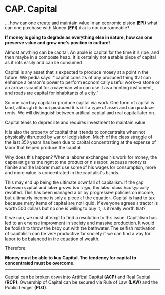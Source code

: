 # CAP. Capital

... how can one create and maintain value in an economic piston **(EPI)** what can one purchase with Money **(EPI)** that is not consumeable?


**If money is going to degrade as everything else in nature, how can one preserve value and grow one's position in culture?**

Almost anything can be capital.  An apple is capital for the time it is ripe, and then maybe in a composte heap.  It is certainly not a stable piece of capital as it rots easily and can be consumed.

Capital is any asset that is expected to produce money at a point in the future. Wikipedia says: " capital consists of any produced thing that can enhance a person's power to perform economically useful work—a stone or an arrow is capital for a caveman who can use it as a hunting instrument, and roads are capital for inhabitants of a city."

So one can buy capital or produce capital via work.  One form of capital is land, although it is not produced it is still a type of asset and can produce rents.  We will distinguish between artifical capital and real capital later on.

Capital tends to depreciate and requires investment to maintain value.

It is also the property of capital that it tends to concentraite when not physically disrupted by war or ledgislation.  Much of the class struggle of the last 350 years has been due to capital concentrating at the expense of labor that helped produce the capital.

Why does this happen?  When a laborer exchanges his work for money, the capitalist gains the right to the product of his labor.  Because money is fianite and the laborer must use some of his wages for consumption, more and more value is concentrated in the capitalist's hands.

This may end up being the ultimate downfall of capitalism.  If the gap between capital and labor grows too large, the labor class has typically revolted.  This has been managed a bit by progressive policies on income, but ultimately income is only a piece of the equation.  Capital is hard to tax because many items of capital are not liquid.  If everyone agrees a tractor is worth 500 dollars but no one is willing to buy it, is it really worth that?

If we can, we must attempt to find a resolution to this issue.  Capitalism has led to an emense improvment in society and massive production.  It would be foolish to throw the baby out with the bathwater.  The selfish motivation of capitalism can be very productive for society if we can find a way for labor to be balanced in the equation of wealth.


Therefore:

**Money must be able to buy Capital. The tendency for capital to concentrated must be overcome.**

----------

Capital can be broken down into Artifical Capital **(ACP)** and Real Capital **(RCP)**. Ownership of Capital can be secured via Rule of Law **(LAW)** and the Public Ledger **(PLG)**.
